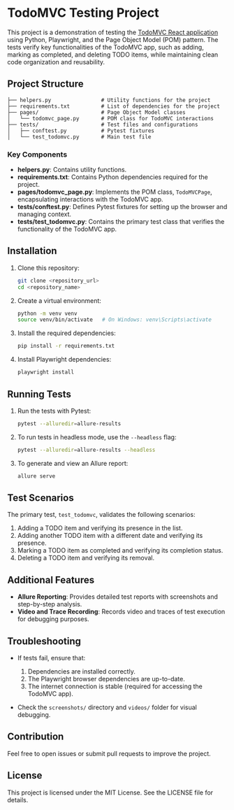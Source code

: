 # TodoMVC Testing Project

This project is a demonstration of testing the [TodoMVC React application](https://todomvc.com/examples/react/dist/) using Python, Playwright, and the Page Object Model (POM) pattern. The tests verify key functionalities of the TodoMVC app, such as adding, marking as completed, and deleting TODO items, while maintaining clean code organization and reusability.

## Project Structure

```
├── helpers.py                # Utility functions for the project
├── requirements.txt          # List of dependencies for the project
├── pages/                    # Page Object Model classes
│   └── todomvc_page.py       # POM class for TodoMVC interactions
├── tests/                    # Test files and configurations
│   ├── conftest.py           # Pytest fixtures
│   └── test_todomvc.py       # Main test file
```

### Key Components
- **helpers.py**: Contains utility functions.
- **requirements.txt**: Contains Python dependencies required for the project.
- **pages/todomvc_page.py**: Implements the POM class, `TodoMVCPage`, encapsulating interactions with the TodoMVC app.
- **tests/conftest.py**: Defines Pytest fixtures for setting up the browser and managing context.
- **tests/test_todomvc.py**: Contains the primary test class that verifies the functionality of the TodoMVC app.

## Installation

1. Clone this repository:
   ```bash
   git clone <repository_url>
   cd <repository_name>
   ```

2. Create a virtual environment:
   ```bash
   python -m venv venv
   source venv/bin/activate   # On Windows: venv\Scripts\activate
   ```

3. Install the required dependencies:
   ```bash
   pip install -r requirements.txt
   ```

4. Install Playwright dependencies:
   ```bash
   playwright install
   ```

## Running Tests

1. Run the tests with Pytest:
   ```bash
   pytest --alluredir=allure-results
   ```

2. To run tests in headless mode, use the `--headless` flag:
   ```bash
   pytest --alluredir=allure-results --headless
   ```

3. To generate and view an Allure report:
   ```bash
   allure serve
   ```

## Test Scenarios

The primary test, `test_todomvc`, validates the following scenarios:

1. Adding a TODO item and verifying its presence in the list.
2. Adding another TODO item with a different date and verifying its presence.
3. Marking a TODO item as completed and verifying its completion status.
4. Deleting a TODO item and verifying its removal.

## Additional Features

- **Allure Reporting**: Provides detailed test reports with screenshots and step-by-step analysis.
- **Video and Trace Recording**: Records video and traces of test execution for debugging purposes.

## Troubleshooting

- If tests fail, ensure that:
  1. Dependencies are installed correctly.
  2. The Playwright browser dependencies are up-to-date.
  3. The internet connection is stable (required for accessing the TodoMVC app).

- Check the `screenshots/` directory and `videos/` folder for visual debugging.

## Contribution

Feel free to open issues or submit pull requests to improve the project. 

## License

This project is licensed under the MIT License. See the LICENSE file for details.
